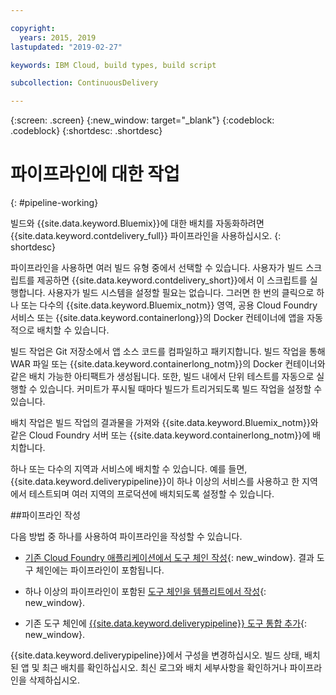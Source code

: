 ```yaml
---

copyright:
  years: 2015, 2019
lastupdated: "2019-02-27"

keywords: IBM Cloud, build types, build script

subcollection: ContinuousDelivery

---
```



{:screen: .screen}
{:new_window: target="_blank"}
{:codeblock: .codeblock}
{:shortdesc: .shortdesc}

# 파이프라인에 대한 작업 
{: #pipeline-working}

빌드와 {{site.data.keyword.Bluemix}}에 대한 배치를 자동화하려면 {{site.data.keyword.contdelivery_full}} 파이프라인을 사용하십시오.
{: shortdesc}

파이프라인을 사용하면 여러 빌드 유형 중에서 선택할 수 있습니다. 사용자가 빌드 스크립트를 제공하면 {{site.data.keyword.contdelivery_short}}에서 이 스크립트를 실행합니다. 사용자가 빌드 시스템을 설정할 필요는 없습니다. 그러면 한 번의 클릭으로 하나 또는 다수의 {{site.data.keyword.Bluemix_notm}} 영역, 공용 Cloud Foundry 서비스 또는 {{site.data.keyword.containerlong}}의 Docker 컨테이너에 앱을 자동적으로 배치할 수 있습니다.

빌드 작업은 Git 저장소에서 앱 소스 코드를 컴파일하고 패키지합니다. 빌드 작업을 통해 WAR 파일 또는 {{site.data.keyword.containerlong_notm}}의 Docker 컨테이너와 같은 배치 가능한 아티팩트가 생성됩니다. 또한, 빌드 내에서 단위 테스트를 자동으로 실행할 수 있습니다. 커미트가 푸시될 때마다 빌드가 트리거되도록 빌드 작업을 설정할 수 있습니다.

배치 작업은 빌드 작업의 결과물을 가져와 {{site.data.keyword.Bluemix_notm}}와 같은 Cloud Foundry 서버 또는 {{site.data.keyword.containerlong_notm}}에 배치합니다.

하나 또는 다수의 지역과 서비스에 배치할 수 있습니다. 예를 들면, {{site.data.keyword.deliverypipeline}}이 하나 이상의 서비스를 사용하고 한 지역에서 테스트되며 여러 지역의 프로덕션에 배치되도록 설정할 수 있습니다.

##파이프라인 작성

다음 방법 중 하나를 사용하여 파이프라인을 작성할 수 있습니다.

   * [기존 Cloud Foundry 애플리케이션에서 도구 체인 작성](/docs/services/ContinuousDelivery?topic=ContinuousDelivery-toolchains_getting_started#creating_a_toolchain_from_an_app){: new_window}. 결과 도구 체인에는 파이프라인이 포함됩니다.

   * 하나 이상의 파이프라인이 포함된 [도구 체인을 템플리트에서 작성](/docs/services/ContinuousDelivery?topic=ContinuousDelivery-toolchains_getting_started#creating_a_toolchain_from_a_template){: new_window}.

   * 기존 도구 체인에 [{{site.data.keyword.deliverypipeline}} 도구 통합 추가](/docs/services/ContinuousDelivery?topic=ContinuousDelivery-integrations#deliverypipeline){: new_window}.
   
{{site.data.keyword.deliverypipeline}}에서 구성을 변경하십시오. 빌드 상태, 배치된 앱 및 최근 배치를 확인하십시오. 최신 로그와 배치 세부사항을 확인하거나 파이프라인을 삭제하십시오.
